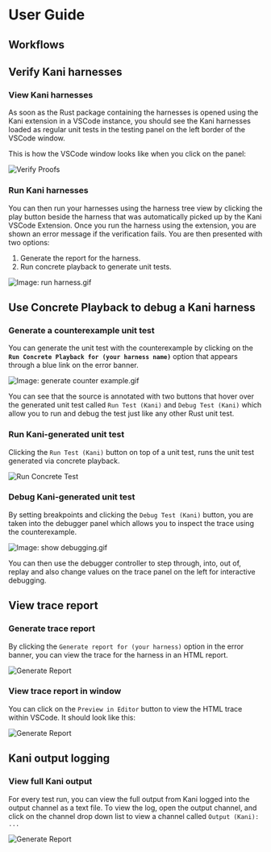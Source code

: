 # User Guide

## Workflows

## Verify Kani harnesses

### View Kani harnesses

As soon as the Rust package containing the harnesses is opened using the Kani extension in a VSCode instance, you should see the Kani harnesses loaded as regular unit tests in the testing panel on the left border of the VSCode window.

This is how the VSCode window looks like when you click on the panel:

![Verify Proofs](../resources/screenshots/first.png)

### Run Kani harnesses

You can then run your harnesses using the harness tree view by clicking the play button beside the harness that was automatically picked up by the Kani VSCode Extension.
Once you run the harness using the extension, you are shown an error message if the verification fails.
You are then presented with two options:
 1. Generate the report for the harness.
 2. Run concrete playback to generate unit tests.

![Image: run harness.gif](../resources/screenshots/run-proof.gif)


## Use Concrete Playback to debug a Kani harness

### Generate a counterexample unit test

You can generate the unit test with the counterexample by clicking on the **`Run Concrete Playback for (your harness name)`** option that appears through a blue link on the error banner.

![Image: generate counter example.gif](../resources/screenshots/generate-counter-example.gif)

You can see that the source is annotated with two buttons that hover over the generated unit test called `Run Test (Kani)` and `Debug Test (Kani)` which allow you to run and debug the test just like any other Rust unit test.

### Run Kani-generated unit test

Clicking the `Run Test (Kani)` button on top of a unit test, runs the unit test generated via concrete playback.

![Run Concrete Test](../resources/screenshots/third.png)

### Debug Kani-generated unit test

By setting breakpoints and clicking the `Debug Test (Kani)` button, you are taken into the debugger panel which allows you to inspect the trace using the counterexample.

![Image: show debugging.gif](../resources/screenshots/show-debugging.gif)


You can then use the debugger controller to step through, into, out of, replay and also change values on the trace panel on the left for interactive debugging.


## View trace report

### Generate trace report

By clicking the `Generate report for (your harness)` option in the error banner, you can view the trace for the harness in an HTML report.

![Generate Report](../resources/screenshots/generate-report.png)

### View trace report in window

You can click on the `Preview in Editor` button to view the HTML trace within VSCode. It should look like this:

![Generate Report](../resources/screenshots/view-report.png)


## Kani output logging

### View full Kani output

For every test run, you can view the full output from Kani logged into the output channel as a text file. To view the log, open the output channel, and click on the channel drop down list to view a channel called `Output (Kani): ...`

![Generate Report](../resources/screenshots/view-output.png)
